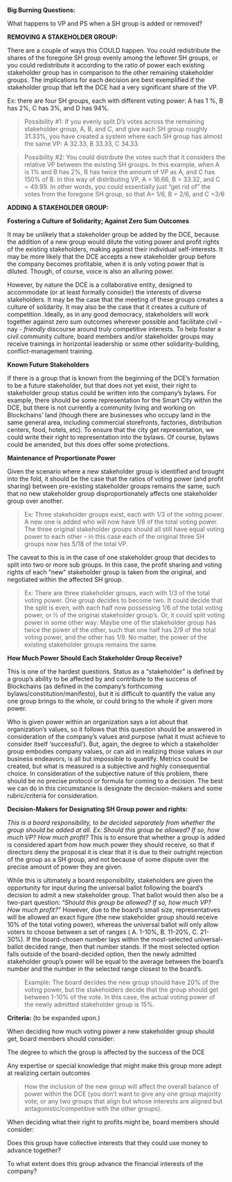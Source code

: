 **Big Burning Questions:**

What happens to VP and PS when a SH group is added or removed?

**REMOVING A STAKEHOLDER GROUP:**

There are a couple of ways this COULD happen. You could redistribute the shares
of the foregone SH group evenly among the leftover SH groups, or you could
redistribute it according to the ratio of power each existing stakeholder group
has in comparison to the other remaining stakeholder groups. The implications
for each decision are best exemplified if the stakeholder group that left the
DCE had a very significant share of the VP.

Ex: there are four SH groups, each with different voting power: A has 1 %, B has
2%, C has 3%, and D has 94%.

>   Possibility \#1: If you evenly split D’s votes across the remaining
>   stakeholder group, A, B, and C, and give each SH group roughly 31.33%, you
>   have created a system where each SH group has almost the same VP: A 32.33, B
>   33.33, C 34.33.

>   Possibility \#2: You could distribute the votes such that it considers the
>   relative VP between the existing SH groups. In this example, when A is 1%
>   and B has 2%, B has twice the amount of VP as A, and C has 150% of B. In
>   this way of distributing VP, A = 16.66, B = 33.32, and C = 49.99. In other
>   words, you could essentially just “get rid of” the votes from the foregone
>   SH group, so that A= 1/6, B = 2/6, and C =3/6

**ADDING A STAKEHOLDER GROUP:**

**Fostering a Culture of Solidarity; Against Zero Sum Outcomes**

It may be unlikely that a stakeholder group be added by the DCE, because the
addition of a new group would dilute the voting power and profit rights of the
existing stakeholders, making against their individual self-interests. It may be
more likely that the DCE accepts a new stakeholder group before the company
becomes profitable, when it is only voting power that is diluted. Though, of
course, voice is also an alluring power.

However, by nature the DCE is a collaborative entity, designed to accommodate
(or at least formally consider) the interests of diverse stakeholders. It may be
the case that the meeting of these groups creates a culture of solidarity. It
may also be the case that it creates a culture of competition. Ideally, as in
any good democracy, stakeholders will work together against zero sum outcomes
wherever possible and facilitate civil - nay - *friendly* discourse around truly
competitive interests. To help foster a civil community culture, board members
and/or stakeholder groups may receive trainings in horizontal leadership or some
other solidarity-building, conflict-management training.

**Known Future Stakeholders**

If there is a group that is known from the beginning of the DCE’s formation to
be a future stakeholder, but that does not yet exist, their right to stakeholder
group status could be written into the company’s bylaws. For example, there
should be some representation for the Smart City within the DCE, but there is
not currently a community living and working on Blockchains’ land (though there
are businesses who occupy land in the same general area, including commercial
storefronts, factories, distribution centers, food, hotels, etc). To ensure that
the city get representation, we could write their right to representation into
the bylaws. Of course, bylaws could be amended, but this does offer some
protections.

**Maintenance of Proportionate Power**

Given the scenario where a new stakeholder group is identified and brought into
the fold, it should be the case that the ratios of voting power (and profit
sharing) between pre-existing stakeholder groups remains the same, such that no
new stakeholder group disproportionately affects one stakeholder group over
another.

>   Ex: Three stakeholder groups exist, each with 1/3 of the voting power. A new
>   one is added who will now have 1/6 of the total voting power. The three
>   original stakeholder groups should all still have equal voting power to each
>   other – in this case each of the original three SH groups now has 5/18 of
>   the total VP.

The caveat to this is in the case of one stakeholder group that decides to split
into two or more sub groups. In this case, the profit sharing and voting rights
of each “new” stakeholder group is taken from the original, and negotiated
within the affected SH group.

>   Ex: There are three stakeholder groups, each with 1/3 of the total voting
>   power. One group decides to become two. It could decide that the split is
>   even, with each half now possessing 1/6 of the total voting power, or ½ of
>   the original stakeholder group’s. Or, it could split voting power in some
>   other way: Maybe one of the stakeholder group has twice the power of the
>   other, such that one half has 2/9 of the total voting power, and the other
>   has 1/9. No matter, the power of the existing stakeholder groups remains the
>   same.

**How Much Power Should Each Stakeholder Group Receive?**

This is one of the hardest questions. Status as a “stakeholder” is defined by a
group’s ability to be affected by and contribute to the success of Blockchains
(as defined in the company’s forthcoming bylaws/constitution/manifesto), but it
is difficult to quantify the value any one group brings to the whole, or could
bring to the whole if given more power.

Who is given power within an organization says a lot about that organization’s
values, so it follows that this question should be answered in consideration of
the company’s values and purpose (what it must achieve to consider itself
‘successful’). But, again, the degree to which a stakeholder group embodies
company values, or can aid in realizing those values in our business endeavors,
is all but impossible to quantify. Metrics could be created, but what is
measured is a subjective and highly consequential choice. In consideration of
the subjective nature of this problem, there should be no precise protocol or
formula for coming to a decision. The best we can do in this circumstance is
designate the decision-makers and some rubric/criteria for consideration.

**Decision-Makers for Designating SH Group power and rights:**

*This is a board responsibility, to be decided separately from whether the group
should be added at all. Ex: Should this group be allowed? If so, how much VP?
How much profit?* This is to ensure that whether a group is added is considered
apart from how much power they should receive, so that if directors deny the
proposal it is clear that it is due to their outright rejection of the group as
a SH group, and not because of some dispute over the precise amount of power
they are given.

While this is ultimately a board responsibility, stakeholders are given the
opportunity for input during the universal ballot following the board’s decision
to admit a new stakeholder group. That ballot would then also be a two-part
question: “*Should this group be allowed? If so, how much VP? How much profit?”*
However, due to the board’s small size, representatives will be allowed an exact
figure (the new stakeholder group should receive 10% of the total voting power),
whereas the universal ballot will only allow voters to choose between a set of
ranges ( A. 1-10%, B. 11-20%, C. 21-30%). If the board-chosen number lays within
the most-selected universal-ballot decided range, then that number stands. If
the most selected option falls outside of the board-decided option, then the
newly admitted stakeholder group’s power will be equal to the average between
the board’s number and the number in the selected range closest to the board’s.

>   Example: The board decides the new group should have 20% of the voting
>   power, but the stakeholders decide that the group should get between 1-10%
>   of the vote. In this case, the actual voting power of the newly admitted
>   stakeholder group is 15%.

**Criteria:** (to be expanded upon.)

When deciding how much voting power a new stakeholder group should get, board
members should consider:

The degree to which the group is affected by the success of the DCE

Any expertise or special knowledge that might make this group more adept at
realizing certain outcomes

>   How the inclusion of the new group will affect the overall balance of power
>   within the DCE (you don’t want to give any one group majority vote, or any
>   two groups that align but whose interests are aligned but
>   antagonistic/competitive with the other groups).

When deciding what their right to profits might be, board members should
consider:

Does this group have collective interests that they could use money to advance
together?

To what extent does this group advance the financial interests of the company?
